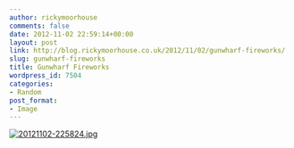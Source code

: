 ```yaml
---
author: rickymoorhouse
comments: false
date: 2012-11-02 22:59:14+00:00
layout: post
link: http://blog.rickymoorhouse.co.uk/2012/11/02/gunwharf-fireworks/
slug: gunwharf-fireworks
title: Gunwharf Fireworks
wordpress_id: 7504
categories:
- Random
post_format:
- Image
---
```


[![20121102-225824.jpg](http://rickymoorhouse.files.wordpress.com/2012/11/20121102-225824.jpg)](http://rickymoorhouse.files.wordpress.com/2012/11/20121102-225824.jpg)
